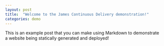 ```yaml
---
layout: post
title:  "Welcome to the James Continuous Delivery demonstration!"
categories: demo
---
```


This is an example post that you can make using Markdown to demonstrate a website being statically generated and deployed!
